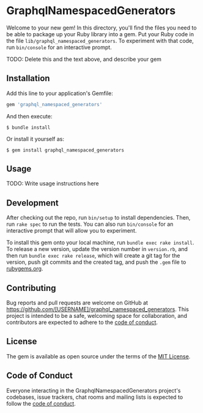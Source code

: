 # GraphqlNamespacedGenerators

Welcome to your new gem! In this directory, you'll find the files you need to be able to package up your Ruby library into a gem. Put your Ruby code in the file `lib/graphql_namespaced_generators`. To experiment with that code, run `bin/console` for an interactive prompt.

TODO: Delete this and the text above, and describe your gem

## Installation

Add this line to your application's Gemfile:

```ruby
gem 'graphql_namespaced_generators'
```

And then execute:

    $ bundle install

Or install it yourself as:

    $ gem install graphql_namespaced_generators

## Usage

TODO: Write usage instructions here

## Development

After checking out the repo, run `bin/setup` to install dependencies. Then, run `rake spec` to run the tests. You can also run `bin/console` for an interactive prompt that will allow you to experiment.

To install this gem onto your local machine, run `bundle exec rake install`. To release a new version, update the version number in `version.rb`, and then run `bundle exec rake release`, which will create a git tag for the version, push git commits and the created tag, and push the `.gem` file to [rubygems.org](https://rubygems.org).

## Contributing

Bug reports and pull requests are welcome on GitHub at https://github.com/[USERNAME]/graphql_namespaced_generators. This project is intended to be a safe, welcoming space for collaboration, and contributors are expected to adhere to the [code of conduct](https://github.com/[USERNAME]/graphql_namespaced_generators/blob/master/CODE_OF_CONDUCT.md).

## License

The gem is available as open source under the terms of the [MIT License](https://opensource.org/licenses/MIT).

## Code of Conduct

Everyone interacting in the GraphqlNamespacedGenerators project's codebases, issue trackers, chat rooms and mailing lists is expected to follow the [code of conduct](https://github.com/[USERNAME]/graphql_namespaced_generators/blob/master/CODE_OF_CONDUCT.md).
